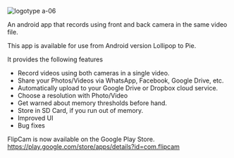 ![logotype a-06](https://user-images.githubusercontent.com/36028424/39978128-50b7e3ca-5771-11e8-9b03-b699b5eb6bf8.png)

An android app that records using front and back camera in the same video file.

This app is available for use from Android version Lollipop to Pie.

It provides the following features
<ul>
  <li>Record videos using both cameras in a single video.</li>
  <li>Share your Photos/Videos via WhatsApp, Facebook, Google Drive, etc.</li>
  <li>Automatically upload to your Google Drive or Dropbox cloud service.</li>  
  <li>Choose a resolution with Photo/Video</li>
  <li>Get warned about memory thresholds before hand.</li>
  <li>Store in SD Card, if you run out of memory.</li>
  <li>Improved UI</li>
  <li>Bug fixes</li>
  </ul>
 
 FlipCam is now available on the Google Play Store.
 <br>
 https://play.google.com/store/apps/details?id=com.flipcam
